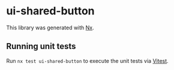 # ui-shared-button

This library was generated with [Nx](https://nx.dev).

## Running unit tests

Run `nx test ui-shared-button` to execute the unit tests via [Vitest](https://vitest.dev/).
